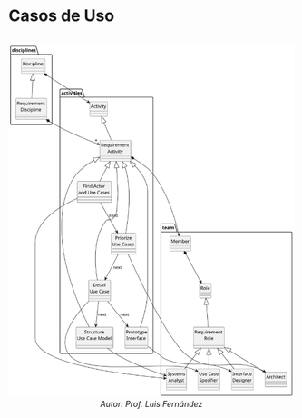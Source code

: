 # Casos de Uso

<div align=center>

||
|-:|
![](/imagenes/modelosUML/disciplinaRequisitos.svg)
*Autor: Prof. Luis Fernández*


</div>